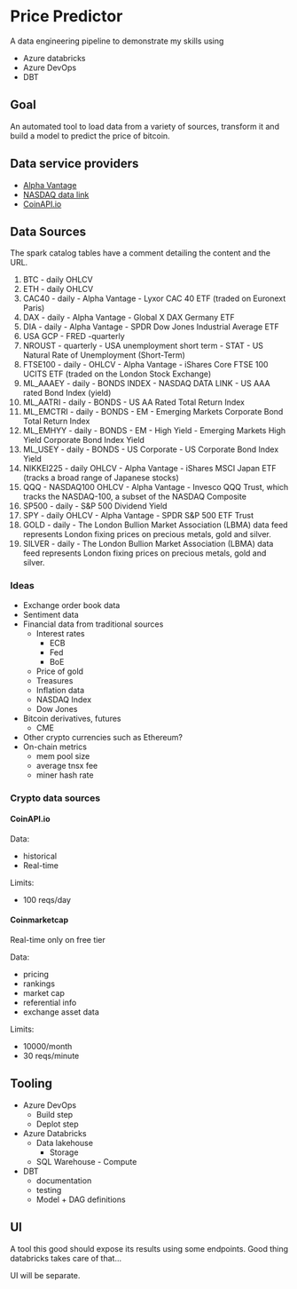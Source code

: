 # Price Predictor

A data engineering pipeline to demonstrate my skills using

- Azure databricks
- Azure DevOps
- DBT

## Goal

An automated tool to load data from a variety of sources, transform it and build
a model to predict the price of bitcoin.

## Data service providers

- [Alpha Vantage](https://www.alphavantage.co/documentation/)
- [NASDAQ data link](https://data.nasdaq.com/institutional-investors)
- [CoinAPI.io](https://docs.coinapi.io/)

## Data Sources

The spark catalog tables have a comment detailing the content and the URL.

1. BTC - daily OHLCV
2. ETH - daily OHLCV
3. CAC40 - daily - Alpha Vantage - Lyxor CAC 40 ETF (traded on Euronext Paris)
4. DAX - daily - Alpha Vantage - Global X DAX Germany ETF
5. DIA - daily - Alpha Vantage - SPDR Dow Jones Industrial Average ETF
6. USA GCP - FRED -quarterly
7. NROUST - quarterly - USA unemployment short term - STAT - US Natural Rate of
   Unemployment (Short-Term)
8. FTSE100 - daily - OHLCV - Alpha Vantage - iShares Core FTSE 100 UCITS ETF
   (traded on the London Stock Exchange)
9. ML_AAAEY - daily - BONDS INDEX - NASDAQ DATA LINK - US AAA rated Bond Index
   (yield)
10. ML_AATRI - daily - BONDS - US AA Rated Total Return Index
11. ML_EMCTRI - daily - BONDS - EM - Emerging Markets Corporate Bond Total
    Return Index
12. ML_EMHYY - daily - BONDS - EM - High Yield - Emerging Markets High Yield
    Corporate Bond Index Yield
13. ML_USEY - daily - BONDS - US Corporate - US Corporate Bond Index Yield
14. NIKKEI225 - daily OHLCV - Alpha Vantage - iShares MSCI Japan ETF (tracks a
    broad range of Japanese stocks)
15. QQQ - NASDAQ100 OHLCV - Alpha Vantage - Invesco QQQ Trust, which tracks the
    NASDAQ-100, a subset of the NASDAQ Composite
16. SP500 - daily - S&P 500 Dividend Yield
17. SPY - daily OHLCV - Alpha Vantage - SPDR S&P 500 ETF Trust
18. GOLD - daily - The London Bullion Market Association (LBMA) data feed
    represents London fixing prices on precious metals, gold and silver.
19. SILVER - daily - The London Bullion Market Association (LBMA) data feed
    represents London fixing prices on precious metals, gold and silver.

### Ideas

- Exchange order book data
- Sentiment data
- Financial data from traditional sources
  - Interest rates
    - ECB
    - Fed
    - BoE
  - Price of gold
  - Treasures
  - Inflation data
  - NASDAQ Index
  - Dow Jones
- Bitcoin derivatives, futures
  - CME
- Other crypto currencies such as Ethereum?
- On-chain metrics
  - mem pool size
  - average tnsx fee
  - miner hash rate

### Crypto data sources

#### CoinAPI.io

Data:

- historical
- Real-time

Limits:

- 100 reqs/day

#### Coinmarketcap

Real-time only on free tier

Data:

- pricing
- rankings
- market cap
- referential info
- exchange asset data

Limits:

- 10000/month
- 30 reqs/minute

## Tooling

- Azure DevOps
  - Build step
  - Deplot step
- Azure Databricks
  - Data lakehouse
    - Storage
  - SQL Warehouse - Compute
- DBT
  - documentation
  - testing
  - Model + DAG definitions

## UI

A tool this good should expose its results using some endpoints. Good thing
databricks takes care of that...

UI will be separate.
